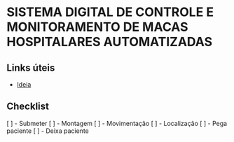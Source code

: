 # SISTEMA DIGITAL DE CONTROLE E MONITORAMENTO DE MACAS HOSPITALARES AUTOMATIZADAS

## Links úteis
* <a href="https://github.com/petruspierre/fee_maca/blob/master/ideia.md">Ideia</a>

## Checklist
[ ] - Submeter
[ ] - Montagem
[ ] - Movimentação
[ ] - Localização
[ ] - Pega paciente
[ ] - Deixa paciente
